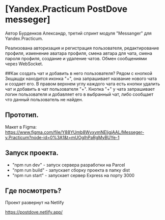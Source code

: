 

# [Yandex.Practicum PostDove messeger]

 Автор Бурденков Александр, третий спринт модуля "Messanger" для Yandex.Practicum.
 
 Реализована авторизация и регистрация пользователя, редактирование профиля, изменение аватара профиля, смена автара для чата, смена пароля профиля, создание и удаление чатов. Обмен сообщениями через WebSocket.

##Как создать чат и добавить в него пользователя?
Рядом с кнопкой Зкщашдк находится иконка "+", она запрашивает название нового чата и создает его.
В правом верхнем углу каждого чата есть кнопки удалить чат и добавить  в чат пользователя "+".
Кнопка "+" у чата запрашивает логин пользователя и добавляет его в выбранный чат, либо сообщает что данный пользователь не найден.

## Прототип.

Макет в Figma:
https://www.figma.com/file/Y88YUmb8WvxvmNEljgjAAL/Messeger-y.Practicum?node-id=0%3A1&t=mUOgIhPaRgMyBUYe-1

## Запуск проекта.

* "npm run dev" - запуск сервера разработки на Parcel
* "npm run build" - запускает сборку проекта в папку dist
* "npm run start" - запускает сервер Express на порту 3000

## Где посмотреть?

Проект развернут на Netlify

https://postdove.netlify.app/
